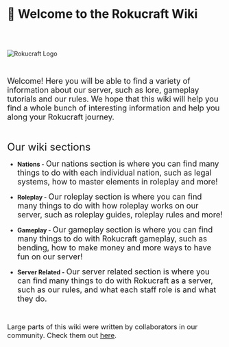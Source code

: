 # 👋 Welcome to the Rokucraft Wiki
<br>
<br>

![Rokucraft Logo](https://s3.amazonaws.com/files.enjin.com/765924/enjin_banner_new.png)

<br>

<font size=4>Welcome! Here you will be able to find a variety of information about our server, such as lore, gameplay tutorials and our rules. We hope that this wiki will help you find a whole bunch of interesting information and help you along your Rokucraft journey.</font>

<br>

<font size=5> Our wiki sections</font>

* **Nations -** <font size=4>Our nations section is where you can find many things to do with each individual nation, such as legal systems, how to master elements in roleplay and more!</font>

* **Roleplay -** <font size=4>Our roleplay section is where you can find many things to do with how roleplay works on our server, such as roleplay guides, roleplay rules and more!</font>

* **Gameplay -** <font size=4>Our gameplay section is where you can find many things to do with Rokucraft gameplay, such as bending, how to make money and more ways to have fun on our server!</font>

* **Server Related -** <font size=4>Our server related section is where you can find many things to do with Rokucraft as a server, such as our rules, and what each staff role is and what they do.</font>

<br>

<font size=3> Large parts of this wiki were written by collaborators in our community. Check them out [here](collaborators.md).</font>